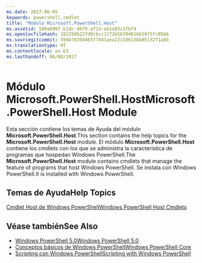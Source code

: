 ```yaml
---
ms.date: 2017-06-05
keywords: powershell,cmdlet
title: "Módulo Microsoft.PowerShell.Host"
ms.assetid: 580a896f-b1dc-46f9-af1d-ab1a93c1fbf4
ms.openlocfilehash: 18229db227d0cbcc2172b5b70d616659f5fc05b6
ms.sourcegitcommit: 598b7835046577841aea2211d613bb8513271a8b
ms.translationtype: HT
ms.contentlocale: es-ES
ms.lasthandoff: 06/08/2017
---
```

# <a name="microsoftpowershellhost-module"></a><span data-ttu-id="c32b6-103">Módulo Microsoft.PowerShell.Host</span><span class="sxs-lookup"><span data-stu-id="c32b6-103">Microsoft.PowerShell.Host Module</span></span>
<span data-ttu-id="c32b6-104">Esta sección contiene los temas de Ayuda del módulo **Microsoft.PowerShell.Host**.</span><span class="sxs-lookup"><span data-stu-id="c32b6-104">This section contains the help topics for the **Microsoft.PowerShell.Host** module.</span></span> <span data-ttu-id="c32b6-105">El módulo **Microsoft.PowerShell.Host** contiene los cmdlets con los que se administra la característica de programas que hospedan Windows PowerShell.</span><span class="sxs-lookup"><span data-stu-id="c32b6-105">The **Microsoft.PowerShell.Host** module contains cmdlets that manage the feature of programs that host Windows PowerShell.</span></span> <span data-ttu-id="c32b6-106">Se instala con Windows PowerShell.</span><span class="sxs-lookup"><span data-stu-id="c32b6-106">It is installed with Windows PowerShell.</span></span>

## <a name="help-topics"></a><span data-ttu-id="c32b6-107">Temas de Ayuda</span><span class="sxs-lookup"><span data-stu-id="c32b6-107">Help Topics</span></span>
[<span data-ttu-id="c32b6-108">Cmdlet Host de Windows PowerShell</span><span class="sxs-lookup"><span data-stu-id="c32b6-108">Windows PowerShell Host Cmdlets</span></span>](http://go.microsoft.com/fwlink/?LinkID=245859)

## <a name="see-also"></a><span data-ttu-id="c32b6-109">Véase también</span><span class="sxs-lookup"><span data-stu-id="c32b6-109">See Also</span></span>
- [<span data-ttu-id="c32b6-110">Windows PowerShell 5.0</span><span class="sxs-lookup"><span data-stu-id="c32b6-110">Windows PowerShell 5.0</span></span>](Windows-PowerShell-5.0.md)
- [<span data-ttu-id="c32b6-111">Conceptos básicos de Windows PowerShell</span><span class="sxs-lookup"><span data-stu-id="c32b6-111">Windows PowerShell Core</span></span>](https://technet.microsoft.com/en-us/library/4b75f1e4-f327-48f3-92ab-bf5435094d41)
- [<span data-ttu-id="c32b6-112">Scripting con Windows PowerShell</span><span class="sxs-lookup"><span data-stu-id="c32b6-112">Scripting with Windows PowerShell</span></span>](../../getting-started/fundamental/Scripting-with-Windows-PowerShell.md)

